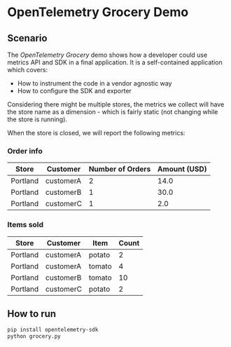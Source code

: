 # OpenTelemetry Grocery Demo

## Scenario

The _OpenTelemetry Grocery_ demo shows how a developer could use metrics API and
SDK in a final application. It is a self-contained application which covers:

* How to instrument the code in a vendor agnostic way
* How to configure the SDK and exporter

Considering there might be multiple stores, the metrics we collect will have the
store name as a dimension - which is fairly static (not changing while the store
is running).

When the store is closed, we will report the following metrics:

### Order info

| Store    | Customer  | Number of Orders | Amount (USD) |
| -------- | --------- | ---------------- | ------------ |
| Portland | customerA | 2                | 14.0         |
| Portland | customerB | 1                | 30.0         |
| Portland | customerC | 1                | 2.0          |

### Items sold

| Store    | Customer  | Item   | Count |
| -------- | --------- | ------ | ----- |
| Portland | customerA | potato | 2     |
| Portland | customerA | tomato | 4     |
| Portland | customerB | tomato | 10    |
| Portland | customerC | potato | 2     |

## How to run

```sh
pip install opentelemetry-sdk
python grocery.py
```
